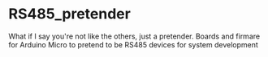 # RS485_pretender
What if I say you're not like the others, just a pretender. Boards and firmare for Arduino Micro to pretend to be RS485 devices for system development
